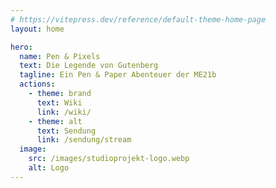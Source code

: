 ```yaml
---
# https://vitepress.dev/reference/default-theme-home-page
layout: home

hero:
  name: Pen & Pixels
  text: Die Legende von Gutenberg
  tagline: Ein Pen & Paper Abenteuer der ME21b
  actions:
    - theme: brand
      text: Wiki
      link: /wiki/
    - theme: alt
      text: Sendung
      link: /sendung/stream
  image:
    src: /images/studioprojekt-logo.webp
    alt: Logo
---
```

